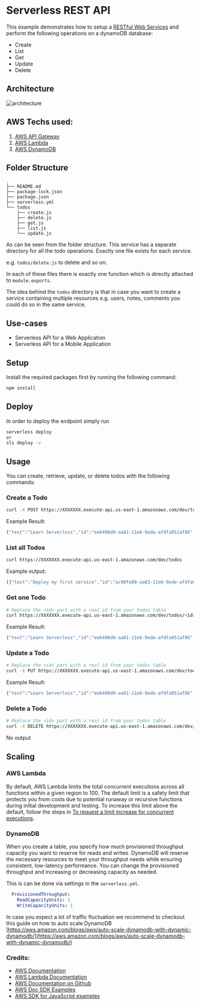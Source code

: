 
# Serverless REST API

This example demonstrates how to setup a [RESTful Web Services](https://en.wikipedia.org/wiki/Representational_state_transfer#Applied_to_web_services) and perform the following operations on a dynamoDB database: 
* Create
* List
* Get
* Update
* Delete


## Architecture

![architecture](https://raw.githubusercontent.com/VivekBhat/serverless-nodejs-dynamodb-rest-api/master/serverless-nodejs-dynamodb-rest-api.png)

## AWS Techs used:
1. [AWS API Gateway](https://aws.amazon.com/api-gateway/)
2. [AWS Lambda](https://aws.amazon.com/lambda/)
3. [AWS DynamoDB](https://aws.amazon.com/dynamodb/)
## Folder Structure

```
.
├── README.md
├── package-lock.json
├── package.json
├── serverless.yml
└── todos
    ├── create.js
    ├── delete.js
    ├── get.js
    ├── list.js
    └── update.js

```

As can be seen from the folder structure. This service has a separate directory for all the todo operations. Exactly one file exists for each service.

e.g. `todos/delete.js` to delete and so on. 

In each of these files there is exactly one function which is directly attached to `module.exports`.

The idea behind the `todos` directory is that in case you want to create a service containing multiple resources e.g. users, notes, comments you could do so in the same service. 

## Use-cases

- Serverless API for a Web Application
- Serverless API for a Mobile Application

## Setup

Install the required packages first by running the following command:

```bash
npm install
```

## Deploy

In order to deploy the endpoint simply run

```bash
serverless deploy
or 
sls deploy -v
```

## Usage

You can create, retrieve, update, or delete todos with the following commands:

### Create a Todo

```bash
curl -X POST https://XXXXXXX.execute-api.us-east-1.amazonaws.com/dev/todos --data '{ "text": "Learn Serverless" }'
```

Example Result:
```bash
{"text":"Learn Serverless","id":"ee6490d0-aa81-11e6-9ede-afdfa051af86","createdAt":1479138570824,"checked":false,"updatedAt":1479138570824}%
```

### List all Todos

```bash
curl https://XXXXXXX.execute-api.us-east-1.amazonaws.com/dev/todos
```

Example output:
```bash
[{"text":"Deploy my first service","id":"ac90fe80-aa83-11e6-9ede-afdfa051af86","checked":true,"updatedAt":1479139961304},{"text":"Learn Serverless","id":"20679390-aa85-11e6-9ede-afdfa051af86","createdAt":1479139943241,"checked":false,"updatedAt":1479139943241}]%
```

### Get one Todo

```bash
# Replace the <id> part with a real id from your todos table
curl https://XXXXXXX.execute-api.us-east-1.amazonaws.com/dev/todos/<id>
```

Example Result:
```bash
{"text":"Learn Serverless","id":"ee6490d0-aa81-11e6-9ede-afdfa051af86","createdAt":1479138570824,"checked":false,"updatedAt":1479138570824}%
```

### Update a Todo

```bash
# Replace the <id> part with a real id from your todos table
curl -X PUT https://XXXXXXX.execute-api.us-east-1.amazonaws.com/dev/todos/<id> --data '{ "text": "Learn Serverless", "checked": true }'
```

Example Result:
```bash
{"text":"Learn Serverless","id":"ee6490d0-aa81-11e6-9ede-afdfa051af86","createdAt":1479138570824,"checked":true,"updatedAt":1479138570824}%
```

### Delete a Todo

```bash
# Replace the <id> part with a real id from your todos table
curl -X DELETE https://XXXXXXX.execute-api.us-east-1.amazonaws.com/dev/todos/<id>
```

No output

## Scaling

### AWS Lambda

By default, AWS Lambda limits the total concurrent executions across all functions within a given region to 100. The default limit is a safety limit that protects you from costs due to potential runaway or recursive functions during initial development and testing. To increase this limit above the default, follow the steps in [To request a limit increase for concurrent executions](http://docs.aws.amazon.com/lambda/latest/dg/concurrent-executions.html#increase-concurrent-executions-limit).

### DynamoDB

When you create a table, you specify how much provisioned throughput capacity you want to reserve for reads and writes. DynamoDB will reserve the necessary resources to meet your throughput needs while ensuring consistent, low-latency performance. You can change the provisioned throughput and increasing or decreasing capacity as needed.

This is can be done via settings in the `serverless.yml`.

```yaml
  ProvisionedThroughput:
    ReadCapacityUnits: 1
    WriteCapacityUnits: 1
```

In case you expect a lot of traffic fluctuation we recommend to checkout this guide on how to auto scale DynamoDB [https://aws.amazon.com/blogs/aws/auto-scale-dynamodb-with-dynamic-dynamodb/](https://aws.amazon.com/blogs/aws/auto-scale-dynamodb-with-dynamic-dynamodb/)

### Credits: 
* [AWS Documentation](https://aws.amazon.com/documentation/)
* [AWS Lambda Documentation](https://docs.aws.amazon.com/lambda/latest/dg/welcome.html)
* [AWS Documentation on Github](https://github.com/awsdocs)
* [AWS Doc SDK Examples](https://github.com/awsdocs/aws-doc-sdk-examples)
* [AWS SDK for JavaScript examples](https://github.com/awsdocs/aws-doc-sdk-examples/tree/master/javascript)
